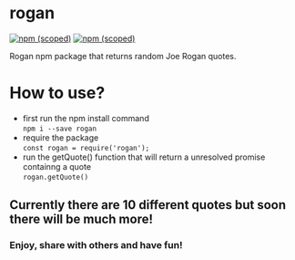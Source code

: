 # rogan
[![npm (scoped)](https://img.shields.io/badge/npm-v3.1.0-<COLOR>.svg)](https://www.npmjs.com/package/rogan)
[![npm (scoped)](https://img.shields.io/badge/node->8.0.-blue.svg)](https://www.nodejs.org)


Rogan npm package that returns random Joe Rogan quotes.

# How to use?

* first run the npm install command  
`npm i --save rogan`
* require the package  
`const rogan = require('rogan');`
* run the getQuote() function that will return a unresolved promise containng a quote  
`rogan.getQuote()`

## Currently there are 10 different quotes but soon there will be much more!

### Enjoy, share with others and have fun!